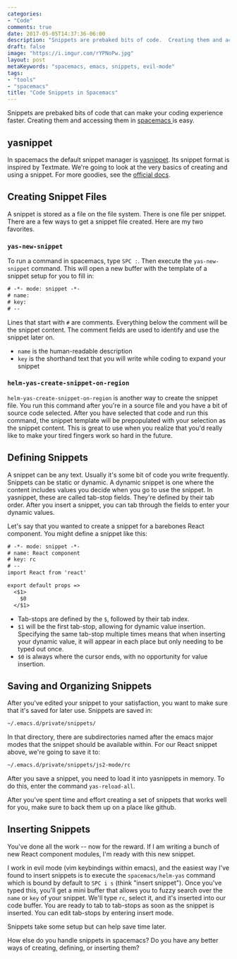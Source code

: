 ```yaml
---
categories:
- "Code"
comments: true
date: 2017-05-05T14:37:36-06:00
description: "Snippets are prebaked bits of code.  Creating them and accessing them in spacemacs is easy."
draft: false
image: "https://i.imgur.com/rYPNoPw.jpg"
layout: post
metaKeywords: "spacemacs, emacs, snippets, evil-mode"
tags:
- "tools"
- "spacemacs"
title: "Code Snippets in Spacemacs"
---
```


Snippets are prebaked bits of code that can make your coding experience faster.  Creating them and accessing them in [spacemacs ](http://spacemacs.org/) is easy.

<!--more-->

## yasnippet

In spacemacs the default snippet manager is [yasnippet](https://github.com/joaotavora/yasnippet).  Its snippet format is inspired by Textmate.  We're going to look at the very basics of creating and using a snippet.  For more goodies, see the [official docs](http://joaotavora.github.io/yasnippet/index.html).

## Creating Snippet Files

A snippet is stored as a file on the file system.  There is one file per snippet.  There are a few ways to get a snippet file created.  Here are my two favorites.

### `yas-new-snippet`

To run a command in spacemacs, type `SPC :`.  Then execute the `yas-new-snippet` command.  This will open a new buffer with the template of a snippet setup for you to fill in:

```txt
# -*- mode: snippet -*-
# name: 
# key: 
# --
```

Lines that start with `#` are comments.  Everything below the comment will be the snippet content.  The comment fields are used to identify and use the snippet later on.  

- `name` is the human-readable description
- `key` is the shorthand text that you will write while coding to expand your snippet

### `helm-yas-create-snippet-on-region`

`helm-yas-create-snippet-on-region` is another way to create the snippet file.  You run this command after you're in a source file and you have a bit of source code selected.  After you have selected that code and run this command, the snippet template will be prepopulated with your selection as the snippet content.  This is great to use when you realize that you'd really like to make your tired fingers work so hard in the future.

## Defining Snippets

A snippet can be any text.  Usually it's some bit of code you write frequently. Snippets can be static or dynamic.  A dynamic snippet is one where the content includes values you decide when you go to use the snippet.  In yasnippet, these are called tab-stop fields.  They're defined by their tab order.  After you insert a snippet, you can tab through the fields to enter your dynamic values. 

Let's say that you wanted to create a snippet for a barebones React component.  You might define a snippet like this:

```txt
# -*- mode: snippet -*-
# name: React component
# key: rc
# --
import React from 'react'

export default props => 
  <$1>
    $0
  </$1>
```

- Tab-stops are defined by the `$`, followed by their tab index.
- `$1` will be the first tab-stop, allowing for dynamic value insertion.  Specifying the same tab-stop multiple times means that when inserting your dynamic value, it will appear in each place but only needing to be typed out once.
- `$0` is always where the cursor ends, with no opportunity for value insertion.

## Saving and Organizing Snippets

After you've edited your snippet to your satisfaction, you want to make sure that it's saved for later use.  Snippets are saved in:

```txt
~/.emacs.d/private/snippets/
```

In that directory, there are subdirectories named after the emacs major modes that the snippet should be available within.  For our React snippet above, we're going to save it to:

```txt
~/.emacs.d/private/snippets/js2-mode/rc
```

After you save a snippet, you need to load it into yasnippets in memory.  To do this, enter the command `yas-reload-all`.  

After you've spent time and effort creating a set of snippets that works well for you, make sure to back them up on a place like github.

## Inserting Snippets

You've done all the work -- now for the reward.  If I am writing a bunch of new React component modules, I'm ready with this new snippet.

I work in evil mode (vim keybindings within emacs), and the easiest way I've found to insert snippets is to execute the `spacemacs/helm-yas` command which is bound by default to `SPC i s` (think "insert snippet").  Once you've typed this, you'll get a mini buffer that allows you to fuzzy search over the `name` or `key` of your snippet.  We'll type `rc`, select it, and it's inserted into our code buffer.  You are ready to tab to tab-stops as soon as the snippet is inserted.  You can edit tab-stops by entering insert mode.

Snippets take some setup but can help save time later.  

How else do you handle snippets in spacemacs?  Do you have any better ways of creating, defining, or inserting them?










